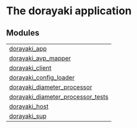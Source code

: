 

# The dorayaki application #


## Modules ##


<table width="100%" border="0" summary="list of modules">
<tr><td><a href="dorayaki_app.md" class="module">dorayaki_app</a></td></tr>
<tr><td><a href="dorayaki_avp_mapper.md" class="module">dorayaki_avp_mapper</a></td></tr>
<tr><td><a href="dorayaki_client.md" class="module">dorayaki_client</a></td></tr>
<tr><td><a href="dorayaki_config_loader.md" class="module">dorayaki_config_loader</a></td></tr>
<tr><td><a href="dorayaki_diameter_processor.md" class="module">dorayaki_diameter_processor</a></td></tr>
<tr><td><a href="dorayaki_diameter_processor_tests.md" class="module">dorayaki_diameter_processor_tests</a></td></tr>
<tr><td><a href="dorayaki_host.md" class="module">dorayaki_host</a></td></tr>
<tr><td><a href="dorayaki_sup.md" class="module">dorayaki_sup</a></td></tr></table>

